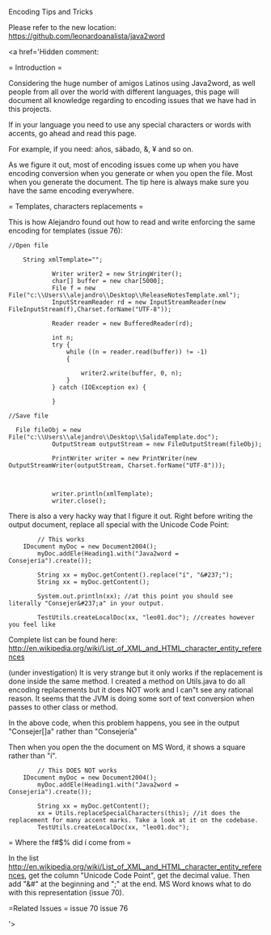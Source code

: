 Encoding Tips and Tricks

Please refer to the new location: https://github.com/leonardoanalista/java2word

<a href='Hidden comment: 

= Introduction =

Considering the huge number of amigos Latinos using Java2word, as well people from all over the world with different languages, this page will document all knowledge regarding to encoding issues that we have had in this projects.

If in your language you need to use any special characters or words with accents, go ahead and read this page.

For example, if you need: años, sábado, &, ¥ and so on.

As we figure it out, most of encoding issues come up when you have encoding conversion when you generate or when you open the file. Most when you generate the document. The tip here is always make sure you have the same encoding everywhere.



= Templates, characters replacements =

This is how Alejandro found out how to read and write enforcing the same encoding for templates (issue 76):

```
//Open file

	String xmlTemplate="";
	        
	        Writer writer2 = new StringWriter();
	        char[] buffer = new char[5000];
	        File f = new File("c:\\Users\\alejandro\\Desktop\\ReleaseNotesTemplate.xml");
	        InputStreamReader rd = new InputStreamReader(new FileInputStream(f),Charset.forName("UTF-8"));
	        
	        Reader reader = new BufferedReader(rd);

	        int n;
	        try {
	            while ((n = reader.read(buffer)) != -1) 
	            {

	                writer2.write(buffer, 0, n);
	            }
	        } catch (IOException ex) {
	            
	        }

//Save file

  File fileObj = new File("c:\\Users\\alejandro\\Desktop\\SalidaTemplate.doc");
	        OutputStream outputStream = new FileOutputStream(fileObj);
	        
	        PrintWriter writer = new PrintWriter(new OutputStreamWriter(outputStream, Charset.forName("UTF-8")));
	        
	       
	        
	        writer.println(xmlTemplate);
	        writer.close();
```


There is also a very hacky way that I figure it out. Right before writing the output document, replace all special with the Unicode Code Point:

```
        // This works
 	IDocument myDoc = new Document2004();
    	myDoc.addEle(Heading1.with("Java2word = Consejería").create());
    	
    	String xx = myDoc.getContent().replace("í", "&#237;");
    	String xx = myDoc.getContent();
    	    	
    	System.out.println(xx); //at this point you should see literally "Consejer&#237;a" in your output.
    	
    	TestUtils.createLocalDoc(xx, "leo01.doc"); //creates however you feel like
```

Complete list can be found here: http://en.wikipedia.org/wiki/List_of_XML_and_HTML_character_entity_references

(under investigation) It is very strange but it only works if the replacement is done inside the same method. I created a method on Utils.java to do all encoding replacements but it does NOT work and I can"t see any rational reason. It seems that the JVM is doing some sort of text conversion when passes to other class or method.

In the above code, when this problem happens, you see in the output "Consejer[]a" rather than "Consejer&#237;a"

Then when you open the the document on MS Word, it shows a square rather than "í".

```
        // This DOES NOT works
 	IDocument myDoc = new Document2004();
    	myDoc.addEle(Heading1.with("Java2word = Consejería").create());
    	
    	String xx = myDoc.getContent();
        xx = Utils.replaceSpecialCharacters(this); //it does the replacement for many accent marks. Take a look at it on the codebase.
        TestUtils.createLocalDoc(xx, "leo01.doc");
```


= Where the f#$% did &#237; come from =

In the list http://en.wikipedia.org/wiki/List_of_XML_and_HTML_character_entity_references, get the column "Unicode Code Point", get the decimal value. Then add "&#" at the beginning and ";" at the end. MS Word knows what to do with this representation (issue 70).


=Related Issues =
issue 70
issue 76


'></a>